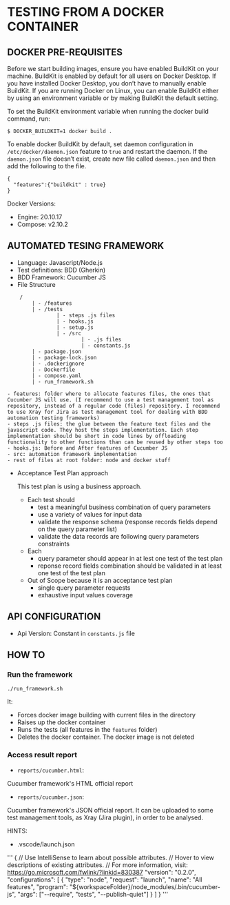 # TESTING FROM A DOCKER CONTAINER

## DOCKER PRE-REQUISITES


Before we start building images, ensure you have enabled BuildKit on your machine. BuildKit is enabled by default for all users on Docker Desktop. If you have installed Docker Desktop, you don’t have to manually enable BuildKit. If you are running Docker on Linux, you can enable BuildKit either by using an environment variable or by making BuildKit the default setting.

To set the BuildKit environment variable when running the docker build command, run:

```
$ DOCKER_BUILDKIT=1 docker build .
```


To enable docker BuildKit by default, set daemon configuration in `/etc/docker/daemon.json` feature to `true` and restart the daemon. If the `daemon.json` file doesn’t exist, create new file called `daemon.json` and then add the following to the file.

```
{
  "features":{"buildkit" : true}
}
```

Docker Versions:
- Engine: 20.10.17
- Compose: v2.10.2


## AUTOMATED TESING FRAMEWORK

- Language: Javascript/Node.js
- Test definitions: BDD (Gherkin)
- BDD Framework: Cucumber JS
- File Structure

```
    /
        | - /features
        | - /tests
                | - steps .js files
                | - hooks.js
                | - setup.js
                | - /src
                        | - .js files
                        | - constants.js
        | - package.json
        | - package-lock.json
        | - .dockerignore
        | - Dockerfile
        | - compose.yaml
        | - run_framework.sh
```

    - features: folder where to allocate features files, the ones that Cucumber JS will use. (I recommend to use a test management tool as repository, instead of a regular code (files) repository. I recommend to use Xray for Jira as test management tool for dealing with BDD automation testing frameworks)
    - steps .js files: the glue between the feature text files and the javascript code. They host the steps implementation. Each step implementation should be short in code lines by offloading functionality to other functions than can be reused by other steps too
    - hooks.js: Before and After features of Cucumber JS
    - src: automation framework implementation
    - rest of files at root folder: node and docker stuff


- Acceptance Test Plan approach

    This test plan is using a business approach. 
    - Each test should
        - test a meaningful business combination of query parameters
        - use a variety of values for input data
        - validate the response schema (response records fields depend on the query parameter list)
        - validate the data records are following query parameters constraints
    - Each
        - query parameter should appear in at lest one test of the test plan
        - reponse record fields combination should be validated in at least one test of the test plan
    - Out of Scope because it is an acceptance test plan
        - single query parameter requests 
        - exhaustive input values coverage



## API CONFIGURATION

- Api Version: Constant in `constants.js` file


## HOW TO

### Run the framework

```
./run_framework.sh
```

It: 
- Forces docker image building with current files in the directory
- Raises up the docker container
- Runs the tests (all features in the `features` folder)
- Deletes the docker container. The docker image is not deleted


### Access result report

- `reports/cucumber.html`:

Cucumber framework's HTML official report 

- `reports/cucumber.json`:

Cucumber framework's JSON official report. It can be uploaded to some test management tools, as Xray (Jira plugin), in order to be analysed.



HINTS:

- .vscode/launch.json

'''
{
    // Use IntelliSense to learn about possible attributes.
    // Hover to view descriptions of existing attributes.
    // For more information, visit: https://go.microsoft.com/fwlink/?linkid=830387
    "version": "0.2.0",
    "configurations": [
        {
            "type": "node",
            "request": "launch",
            "name": "All features",
            "program": "${workspaceFolder}/node_modules/.bin/cucumber-js",
            "args": ["--require", "tests", "--publish-quiet"]
        }
    ]
}
'''


